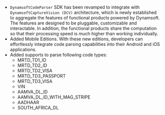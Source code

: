 
* `DynamsoftCodeParser` SDK has been revamped to integrate with `DynamsoftCaptureVision (DCV)` architecture, which is newly established to aggregate the features of functional products powered by Dynamsoft. The features are designed to be pluggable, customizable and interactable. In addition, the functional products share the computation so that their processing speed is much higher than working individually.
* Added Mobile Editions. With these new editions, developers can effortlessly integrate code parsing capabilities into their Android and iOS applications.
* Added supports to parse following code types:
  * MRTD_TD1_ID
  * MRTD_TD2_ID
  * MRTD_TD2_VISA
  * MRTD_TD3_PASSPORT
  * MRTD_TD3_VISA
  * VIN
  * AAMVA_DL_ID
  * AAMVA_DL_ID_WITH_MAG_STRIPE
  * AADHAAR
  * SOUTH_AFRICA_DL

